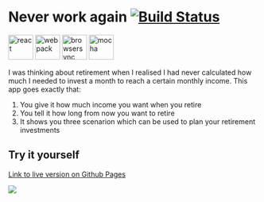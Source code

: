 # Never work again [![Build Status](https://travis-ci.org/actuallymentor/never-work-again.svg?branch=master)](https://travis-ci.org/actuallymentor/never-work-again)

<img height="50px" alt="react" src="http://i.imgur.com/D19TgT8.png" />
<img height="50px" alt="webpack" src="http://i.imgur.com/ZtANAeL.png" />
<img height="50px" alt="browsersync" src="http://i.imgur.com/L5peje9.png" />
<img height="50px" alt="mocha" src="http://i.imgur.com/yo9d9Qe.png" />

I was thinking about retirement when I realised I had never calculated how much I needed to invest a month to reach a certain monthly income. This app goes exactly that:

1. You give it how much income you want when you retire
2. You tell it how long from now you want to retire
3. It shows you three scenarion which can be used to plan your retirement investments

## Try it yourself

[Link to live version on Github Pages]( https://actuallymentor.github.io/never-work-again/ )

<a href="https://actuallymentor.github.io/never-work-again/"><img style="max-width: 100%;" src="http://i.imgur.com/gCrt85g.png" /></a>

